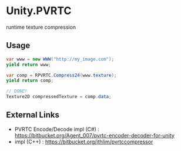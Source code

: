 # Unity.PVRTC
runtime texture compression

Usage
----
```cs
var www = new WWW("http://my_image.com");
yield return www;

var comp = RPVRTC.Compress24(www.texture);
yield return comp;

// DONE!
Texture2D compressedTexture = comp.data;
```

External Links
----
* PVRTC Encode/Decode impl (C#) : https://bitbucket.org/Agent_007/pvrtc-encoder-decoder-for-unity
* impl (C++) : https://bitbucket.org/jthlim/pvrtccompressor
